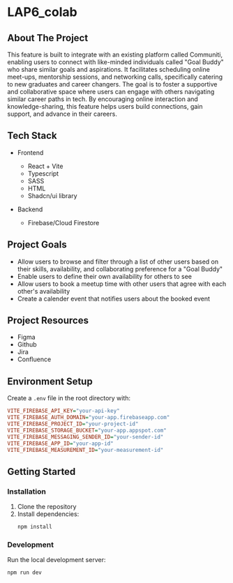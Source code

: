 # LAP6_colab

## About The Project

This feature is built to integrate with an existing platform called Communiti, enabling users to connect with like-minded individuals called "Goal Buddy" who share similar goals and aspirations. It facilitates scheduling online meet-ups, mentorship sessions, and networking calls, specifically catering to new graduates and career changers. The goal is to foster a supportive and collaborative space where users can engage with others navigating similar career paths in tech. By encouraging online interaction and knowledge-sharing, this feature helps users build connections, gain support, and advance in their careers.

## Tech Stack

- Frontend
  - React + Vite
  - Typescript
  - SASS
  - HTML
  - Shadcn/ui library

- Backend
  - Firebase/Cloud Firestore

## Project Goals

- Allow users to browse and filter through a list of other users based on their skills, availability, and collaborating preference for a "Goal Buddy"
- Enable users to define their own availability for others to see
- Allow users to book a meetup time with other users that agree with each other's availability
- Create a calender event that notifies users about the booked event

## Project Resources

- Figma
- Github
- Jira
- Confluence

## Environment Setup

Create a `.env` file in the root directory with:

```ini
VITE_FIREBASE_API_KEY="your-api-key"
VITE_FIREBASE_AUTH_DOMAIN="your-app.firebaseapp.com"
VITE_FIREBASE_PROJECT_ID="your-project-id"
VITE_FIREBASE_STORAGE_BUCKET="your-app.appspot.com"
VITE_FIREBASE_MESSAGING_SENDER_ID="your-sender-id"
VITE_FIREBASE_APP_ID="your-app-id"
VITE_FIREBASE_MEASUREMENT_ID="your-measurement-id"
```

## Getting Started

### Installation

1. Clone the repository
2. Install dependencies:
   ```bash
   npm install
   ```

### Development

Run the local development server:

```bash
npm run dev
```
